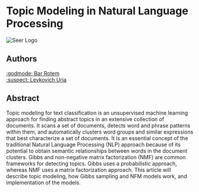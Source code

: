 # Topic Modeling in Natural Language Processing

![Seer Logo](https://miro.medium.com/max/1400/1*r1R0cxCnErWgE0P4Q-hI0Q.jpeg)

## Authors
[:godmode: Bar Rotem](https://github.com/rotembaruch)<br>
[:suspect: Levkovich Uria](https://github.com/uriaLevko)<br>


## Abstract
Topic modeling for text classification is an unsupervised machine learning approach for finding abstract topics in an extensive collection of documents. It scans a set of documents, detects word and phrase patterns within them, and automatically clusters word groups and similar expressions that best characterize a set of documents. It is an essential concept of the traditional Natural Language Processing (NLP) approach because of its potential to obtain semantic relationships between words in the document clusters. Gibbs and non-negative matrix factorization (NMF) are common frameworks for detecting topics. Gibbs uses a probabilistic approach, whereas NMF uses a matrix factorization approach. This article will describe topic modeling, how Gibbs sampling and NFM models work, and implementation of the models.
